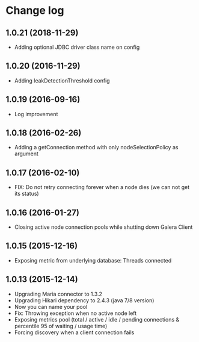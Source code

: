Change log
======

## 1.0.21 (2018-11-29)

 * Adding optional JDBC driver class name on config

## 1.0.20 (2016-11-29)

 * Adding leakDetectionThreshold config

## 1.0.19 (2016-09-16)

 * Log improvement

## 1.0.18 (2016-02-26)

 * Adding a getConnection method with only nodeSelectionPolicy as argument

## 1.0.17 (2016-02-10)

 * FIX: Do not retry connecting forever when a node dies (we can not get its status)

## 1.0.16 (2016-01-27)

 *  Closing active node connection pools while shutting down Galera Client

## 1.0.15 (2015-12-16)

 *  Exposing metric from underlying database: Threads connected

## 1.0.13 (2015-12-14)

 *  Upgrading Maria connector to 1.3.2
 *  Upgrading Hikari dependency to 2.4.3 (java 7/8 version)
 *  Now you can name your pool 
 *  Fix: Throwing exception when no active node left
 *  Exposing metrics pool (total / active / idle / pending connections & percentile 95 of waiting / usage time)
 *  Forcing discovery when a client connection fails 
